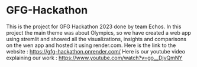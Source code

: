# GFG-Hackathon
This is the project for GFG Hackathon 2023 done by team Echos.
In this project the main theme was about Olympics, so we have created a web app using stremlit and showed all the visualizations, insights and comparisons 
on the wen app and hosted it using render.com.
Here is the link to the website : https://gfg-hackathon.onrender.com/
Here is our youtube video explaining our work : https://www.youtube.com/watch?v=go__DjvQmNY
